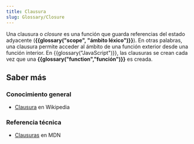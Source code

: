 ```yaml
---
title: Clausura
slug: Glossary/Closure
---
```


Una clausura o _closure_ es una función que guarda referencias del estado adyacente (**{{glossary("scope", "ámbito léxico")}}**). En otras palabras, una clausura permite acceder al ámbito de una función exterior desde una función interior. En {{glossary("JavaScript")}}, las clausuras se crean cada vez que una **{{glossary("function","función")}}** es creada.

## Saber más

### Conocimiento general

- [Clausura](<https://es.wikipedia.org/wiki/Clausura_(informática)>) en Wikipedia

### Referencia técnica

- [Clausuras](/es/docs/Web/JavaScript/Guide/Closures) en MDN
